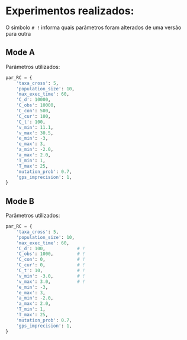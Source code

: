 # Experimentos realizados:

O simbolo `# !` informa quais parâmetros foram alterados de uma versão para outra

## Mode A

Parâmetros utilizados:

```python
par_RC = {
    'taxa_cross': 5,
    'population_size': 10,
    'max_exec_time': 60,
    'C_d': 10000,
    'C_obs': 10000,
    'C_con': 500,
    'C_cur': 100,
    'C_t': 100,
    'v_min': 11.1,
    'v_max': 30.5,
    'e_min': -3,
    'e_max': 3,
    'a_min': -2.0,
    'a_max': 2.0,
    'T_min': 1,
    'T_max': 25,
    'mutation_prob': 0.7,
    'gps_imprecision': 1,
}
```

## Mode B

Parâmetros utilizados:

```python
par_RC = {
    'taxa_cross': 5,
    'population_size': 10,
    'max_exec_time': 60,
    'C_d': 100,            # !
    'C_obs': 1000,         # !
    'C_con': 0,            # !
    'C_cur': 0,            # !
    'C_t': 10,             # !
    'v_min': -3.0,         # !
    'v_max': 3.0,          # !
    'e_min': -3,
    'e_max': 3,
    'a_min': -2.0,
    'a_max': 2.0,
    'T_min': 1,
    'T_max': 25,
    'mutation_prob': 0.7,
    'gps_imprecision': 1,
}
```